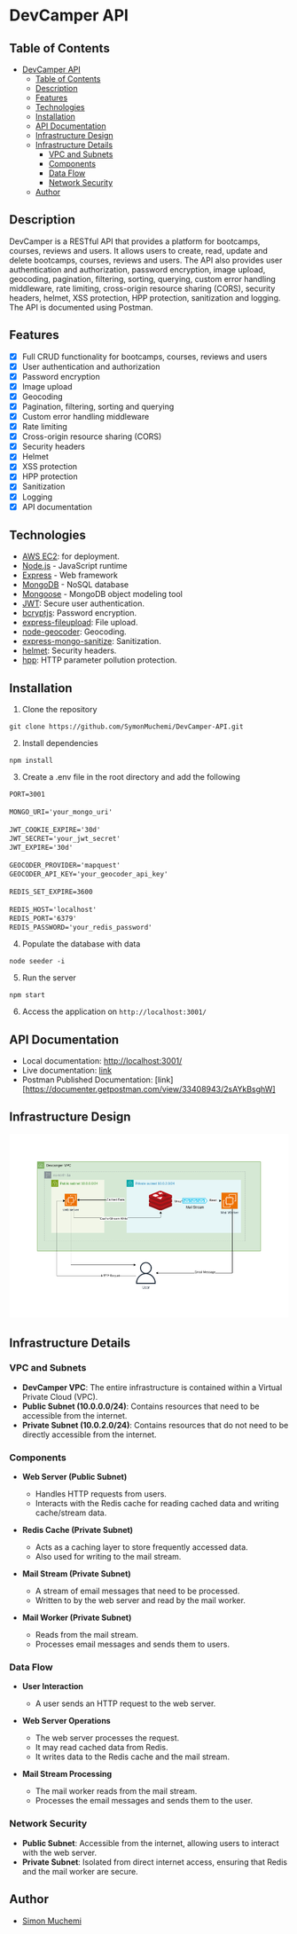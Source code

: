 # DevCamper API

## Table of Contents

- [DevCamper API](#devcamper-api)
  - [Table of Contents](#table-of-contents)
  - [Description](#description)
  - [Features](#features)
  - [Technologies](#technologies)
  - [Installation](#installation)
  - [API Documentation](#api-documentation)
  - [Infrastructure Design](#infrastructure-design)
  - [Infrastructure Details](#infrastructure-details)
    - [VPC and Subnets](#vpc-and-subnets)
    - [Components](#components)
    - [Data Flow](#data-flow)
    - [Network Security](#network-security)
  - [Author](#author)

## Description

DevCamper is a RESTful API that provides a platform for bootcamps, courses, reviews and users. It allows users to create, read, update and delete bootcamps, courses, reviews and users. The API also provides user authentication and authorization, password encryption, image upload, geocoding, pagination, filtering, sorting, querying, custom error handling middleware, rate limiting, cross-origin resource sharing (CORS), security headers, helmet, XSS protection, HPP protection, sanitization and logging. The API is documented using Postman.

## Features

- [x] Full CRUD functionality for bootcamps, courses, reviews and users
- [x] User authentication and authorization
- [x] Password encryption
- [x] Image upload
- [x] Geocoding
- [x] Pagination, filtering, sorting and querying
- [x] Custom error handling middleware
- [x] Rate limiting
- [x] Cross-origin resource sharing (CORS)
- [x] Security headers
- [x] Helmet
- [x] XSS protection
- [x] HPP protection
- [x] Sanitization
- [x] Logging
- [x] API documentation

## Technologies

- [AWS EC2](https://aws.amazon.com/ec2/): for deployment.
- [Node.js](https://nodejs.org/) - JavaScript runtime
- [Express](https://expressjs.com/) - Web framework
- [MongoDB](https://www.mongodb.com/) - NoSQL database
- [Mongoose](https://mongoosejs.com/) - MongoDB object modeling tool
- [JWT](https://jwt.io/): Secure user authentication.
- [bcryptjs](https://www.npmjs.com/package/bcryptjs): Password encryption.
- [express-fileupload](https://www.npmjs.com/package/express-fileupload): File upload.
- [node-geocoder](https://www.npmjs.com/package/node-geocoder): Geocoding.
- [express-mongo-sanitize](https://www.npmjs.com/package/express-mongo-sanitize): Sanitization.
- [helmet](https://www.npmjs.com/package/helmet): Security headers.
- [hpp](https://www.npmjs.com/package/hpp): HTTP parameter pollution protection.

## Installation

1. Clone the repository

```
git clone https://github.com/SymonMuchemi/DevCamper-API.git
```

2. Install dependencies

```
npm install
```

3. Create a .env file in the root directory and add the following

```
PORT=3001

MONGO_URI='your_mongo_uri'

JWT_COOKIE_EXPIRE='30d'
JWT_SECRET='your_jwt_secret'
JWT_EXPIRE='30d'

GEOCODER_PROVIDER='mapquest'
GEOCODER_API_KEY='your_geocoder_api_key'

REDIS_SET_EXPIRE=3600

REDIS_HOST='localhost'
REDIS_PORT='6379'
REDIS_PASSWORD='your_redis_password'
```

4. Populate the database with data

```
node seeder -i
```

5. Run the server

```
npm start
```

6. Access the application on `http://localhost:3001/`

## API Documentation

- Local documentation: [http://localhost:3001/](http://localhost:3001/)
- Live documentation: [link](https://51.21.253.85/)
- Postman Published Documentation: [link][https://documenter.getpostman.com/view/33408943/2sAYkBsghW]

## Infrastructure Design

![alt text](<Devcamper Architectural Diagram with region.png>)

## Infrastructure Details

### VPC and Subnets

- **DevCamper VPC**: The entire infrastructure is contained within a Virtual Private Cloud (VPC).
- **Public Subnet (10.0.0.0/24)**: Contains resources that need to be accessible from the internet.
- **Private Subnet (10.0.2.0/24)**: Contains resources that do not need to be directly accessible from the internet.

### Components

- **Web Server (Public Subnet)**

  - Handles HTTP requests from users.
  - Interacts with the Redis cache for reading cached data and writing cache/stream data.

- **Redis Cache (Private Subnet)**

  - Acts as a caching layer to store frequently accessed data.
  - Also used for writing to the mail stream.

- **Mail Stream (Private Subnet)**

  - A stream of email messages that need to be processed.
  - Written to by the web server and read by the mail worker.

- **Mail Worker (Private Subnet)**
  - Reads from the mail stream.
  - Processes email messages and sends them to users.

### Data Flow

- **User Interaction**

  - A user sends an HTTP request to the web server.

- **Web Server Operations**

  - The web server processes the request.
  - It may read cached data from Redis.
  - It writes data to the Redis cache and the mail stream.

- **Mail Stream Processing**
  - The mail worker reads from the mail stream.
  - Processes the email messages and sends them to the user.

### Network Security

- **Public Subnet**: Accessible from the internet, allowing users to interact with the web server.
- **Private Subnet**: Isolated from direct internet access, ensuring that Redis and the mail worker are secure.

## Author

- [Simon Muchemi](https:www.github.com/SymonMuchemi)
